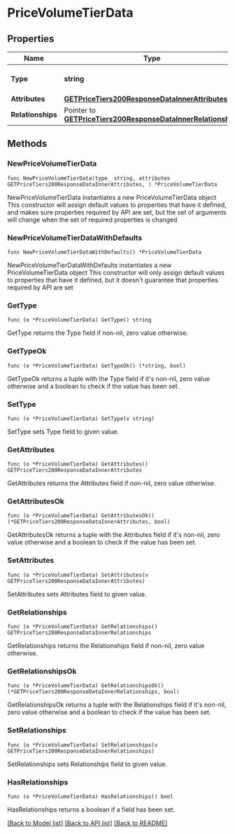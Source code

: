 # PriceVolumeTierData

## Properties

Name | Type | Description | Notes
------------ | ------------- | ------------- | -------------
**Type** | **string** | The resource&#39;s type | [default to "price_volume_tiers"]
**Attributes** | [**GETPriceTiers200ResponseDataInnerAttributes**](GETPriceTiers200ResponseDataInnerAttributes.md) |  | 
**Relationships** | Pointer to [**GETPriceTiers200ResponseDataInnerRelationships**](GETPriceTiers200ResponseDataInnerRelationships.md) |  | [optional] 

## Methods

### NewPriceVolumeTierData

`func NewPriceVolumeTierData(type_ string, attributes GETPriceTiers200ResponseDataInnerAttributes, ) *PriceVolumeTierData`

NewPriceVolumeTierData instantiates a new PriceVolumeTierData object
This constructor will assign default values to properties that have it defined,
and makes sure properties required by API are set, but the set of arguments
will change when the set of required properties is changed

### NewPriceVolumeTierDataWithDefaults

`func NewPriceVolumeTierDataWithDefaults() *PriceVolumeTierData`

NewPriceVolumeTierDataWithDefaults instantiates a new PriceVolumeTierData object
This constructor will only assign default values to properties that have it defined,
but it doesn't guarantee that properties required by API are set

### GetType

`func (o *PriceVolumeTierData) GetType() string`

GetType returns the Type field if non-nil, zero value otherwise.

### GetTypeOk

`func (o *PriceVolumeTierData) GetTypeOk() (*string, bool)`

GetTypeOk returns a tuple with the Type field if it's non-nil, zero value otherwise
and a boolean to check if the value has been set.

### SetType

`func (o *PriceVolumeTierData) SetType(v string)`

SetType sets Type field to given value.


### GetAttributes

`func (o *PriceVolumeTierData) GetAttributes() GETPriceTiers200ResponseDataInnerAttributes`

GetAttributes returns the Attributes field if non-nil, zero value otherwise.

### GetAttributesOk

`func (o *PriceVolumeTierData) GetAttributesOk() (*GETPriceTiers200ResponseDataInnerAttributes, bool)`

GetAttributesOk returns a tuple with the Attributes field if it's non-nil, zero value otherwise
and a boolean to check if the value has been set.

### SetAttributes

`func (o *PriceVolumeTierData) SetAttributes(v GETPriceTiers200ResponseDataInnerAttributes)`

SetAttributes sets Attributes field to given value.


### GetRelationships

`func (o *PriceVolumeTierData) GetRelationships() GETPriceTiers200ResponseDataInnerRelationships`

GetRelationships returns the Relationships field if non-nil, zero value otherwise.

### GetRelationshipsOk

`func (o *PriceVolumeTierData) GetRelationshipsOk() (*GETPriceTiers200ResponseDataInnerRelationships, bool)`

GetRelationshipsOk returns a tuple with the Relationships field if it's non-nil, zero value otherwise
and a boolean to check if the value has been set.

### SetRelationships

`func (o *PriceVolumeTierData) SetRelationships(v GETPriceTiers200ResponseDataInnerRelationships)`

SetRelationships sets Relationships field to given value.

### HasRelationships

`func (o *PriceVolumeTierData) HasRelationships() bool`

HasRelationships returns a boolean if a field has been set.


[[Back to Model list]](../README.md#documentation-for-models) [[Back to API list]](../README.md#documentation-for-api-endpoints) [[Back to README]](../README.md)


